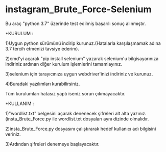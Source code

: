 # instagram_Brute_Force-Selenium

Bu araç "python 3.7" üzerinde test edilmiş başarılı sonuç alınmıştır.

*KURULUM :

1)Uygun python sürümünü indirip kurunuz.(Hatalarla karşılaşmamak adına 3.7 tercih etmenizi tavsiye ederim).

2)cmd'yi açarak "pip install selenium" yazarak selenium'u bilgisayarınıza indiriniz ardınan diğer kurulum işlemlerini tamamlayınız.

3)selenium için tarayıcınıza uygun webdriver'inizi indiriniz ve kurunuz.

4)Buradaki yazılımları kurabilirsiniz.

Tüm kurulumları hatasız yaptı iseniz sorun çıkmayacaktır.



*KULLANIM :

1)"wordlist.txt" belgesini açarak denenecek şifreleri alt alta yazınız.(insta_Brute_Force.py ile wordlist.txt dosyaları
aynı dizinde olmalıdır.

2)insta_Brute_Force.py dosyasını çalıştırarak hedef kullanıcı adı bilgisini veriniz.

3)Ardından şifreleri denemeye başlayacaktır.


